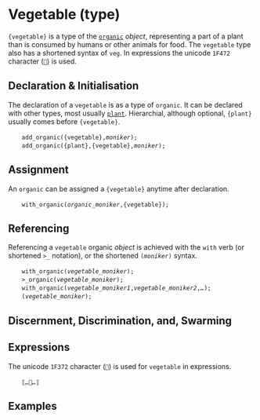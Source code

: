 # Vegetable (type)
`{vegetable}` is a type of the [`organic`](./organic.md) *object*, representing a part of a plant than is consumed by humans or other animals for food.  The `vegetable` type also has a shortened syntax of `veg`.  In expressions the unicode `1F472` character (`🍲`) is used.

<a name="declare"></a><a name="initial"></a>
## Declaration & Initialisation
The declaration of a `vegetable` is as a type of `organic`.  It can be declared with other types, most usually [`plant`](./plant.md). Hierarchial, although optional, `{plant}` usually comes before `{vegetable}`.

&nbsp;&nbsp;&nbsp;&nbsp;&nbsp;&nbsp; `add_organic({vegetable},`*`moniker`*`);`<br>
&nbsp;&nbsp;&nbsp;&nbsp;&nbsp;&nbsp; `add_organic({plant},{vegetable},`*`moniker`*`);`<br>

<a name="assign"></a>
## Assignment
An `organic` can be assigned a `{vegetable}` anytime after declaration.

&nbsp;&nbsp;&nbsp;&nbsp;&nbsp;&nbsp; `with_organic(`*`organic_moniker`*`,{vegetable});`

<a name="reference"></a>
## Referencing
Referencing a `vegetable` organic *object* is achieved with the `with` verb (or shortened `>_` notation), or the shortened `(`*`moniker`*`)` syntax. 

&nbsp;&nbsp;&nbsp;&nbsp;&nbsp;&nbsp; `with_organic(`*`vegetable_moniker`*`);`<br>
&nbsp;&nbsp;&nbsp;&nbsp;&nbsp;&nbsp; `>_organic(`*`vegetable_moniker`*`);`<br>
&nbsp;&nbsp;&nbsp;&nbsp;&nbsp;&nbsp; `with_organic(`*`vegetable_moniker1`*`,`*`vegetable_moniker2`*`,`*`…`*`);`<br>
&nbsp;&nbsp;&nbsp;&nbsp;&nbsp;&nbsp; `(`*`vegetable_moniker`*`);`

<a name="DDS"></a>
## Discernment, Discrimination, and, Swarming

<a name="expression"></a>
## Expressions
The unicode `1F372` character (`🍲`) is used for `vegetable` in expressions.

&nbsp;&nbsp;&nbsp;&nbsp;&nbsp;&nbsp; `⟦`*`…`*`🍲`*`…`*`⟧`

<a name="example"></a>
## Examples

